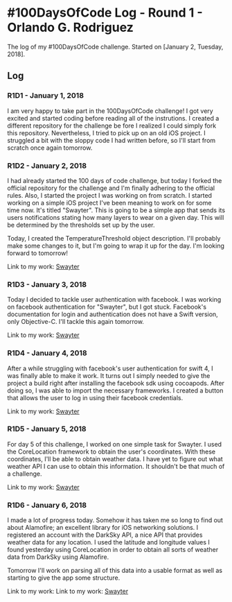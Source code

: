 # #100DaysOfCode Log - Round 1 - Orlando G. Rodriguez

The log of my #100DaysOfCode challenge. Started on [January 2, Tuesday, 2018].

## Log

### R1D1 - January 1, 2018
I am very happy to take part in the 100DaysOfCode challenge! I got very excited and started coding before reading all of the instrutions. I created a different repository for the challenge be fore I realized I could simply fork this repository. Nevertheless, I tried to pick up on an old iOS project. I struggled a bit with the sloppy code I had written before, so I'll start from scratch once again tomorrow.

### R1D2 - January 2, 2018
I had already started the 100 days of code challenge, but today I forked the official repository for the challenge and I'm finally adhering to the official rules. Also, I started the project I was working on from scratch. I started working on a simple iOS project I've been meaning to work on for some time now. It's titled "Swayter". This is going to be a simple app that sends its users notifications stating how many layers to wear on a given day. This will be determined by the thresholds set up by the user.

Today, I created the TemperatureThreshold object description. I'll probably make some changes to it, but I'm going to wrap it up for the day. I'm looking forward to tomorrow!

Link to my work: [Swayter](https://github.com/orlandogrodriguez/100-days-of-code/tree/master/iOS/Swayter)

### R1D3 - January 3, 2018
Today I decided to tackle user authentication with facebook. I was working on facebook authentication for "Swayter", but I got stuck. Facebook's documentation for login and authentication does not have a Swift version, only Objective-C. I'll tackle this again tomorrow.

Link to my work: [Swayter](https://github.com/orlandogrodriguez/100-days-of-code/tree/master/iOS/Swayter)

### R1D4 - January 4, 2018
After a while struggling with facebook's user authentication for swift 4, I was finally able to make it work. It turns out I simply needed to give the project a build right after installing the facebook sdk using cocoapods. After doing so, I was able to import the necessary frameworks. I created a button that allows the user to log in using their facebook credentials.

Link to my work: [Swayter](https://github.com/orlandogrodriguez/100-days-of-code/tree/master/iOS/Swayter)

### R1D5 - January 5, 2018
For day 5 of this challenge, I worked on one simple task for Swayter. I used the CoreLocation framework to obtain the user's coordinates. With these coordinates, I'll be able to obtain weather data. I have yet to figure out what weather API I can use to obtain this information. It shouldn't be that much of a challenge.

Link to my work: [Swayter](https://github.com/orlandogrodriguez/100-days-of-code/tree/master/iOS/Swayter)

### R1D6 - January 6, 2018
I made a lot of progress today. Somehow it has taken me so long to find out about Alamofire; an excellent library for iOS networking solutions. I registered an account with the DarkSky API, a nice API that provides weather data for any location. I used the latitude and longitude values I found yesterday using CoreLocation in order to obtain all sorts of weather data from DarkSky using Alamofire.

Tomorrow I'll work on parsing all of this data into a usable format as well as starting to give the app some structure.

Link to my work: Link to my work: [Swayter](https://github.com/orlandogrodriguez/100-days-of-code/tree/master/iOS/Swayter)
